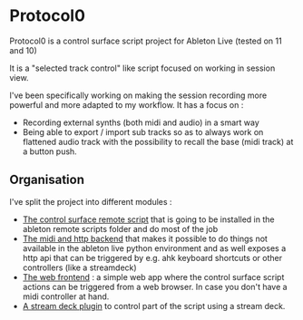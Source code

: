 # Protocol0

Protocol0 is a control surface script project for Ableton Live (tested on 11 and 10)

It is a "selected track control" like
script focused on working in session view. 

I've been specifically working on making the session recording more powerful and more adapted to my workflow.
It has a focus on :
- Recording external synths (both midi and audio) in a smart way
- Being able to export / import sub tracks so as to always work on flattened audio track with the possibility to recall the base (midi track) at a button push.

## Organisation

I've split the project into different modules :
- [The control surface remote script](https://github.com/lebrunthibault/protocol0/tree/main/p0_script) 
   that is going to be installed in the ableton remote scripts folder and do most of the job
- [The midi and http backend](https://github.com/lebrunthibault/protocol0/tree/main/p0_backend) that makes it possible
  to do things not available in the ableton live python environment and as well exposes a http api
  that can be triggered by e.g. ahk keyboard shortcuts or other controllers (like a streamdeck)
- [The web frontend](https://github.com/lebrunthibault/protocol0/tree/main/p0_web) : a simple web app
  where the control surface script actions can be triggered from a web browser. In case you don't have a midi controller at hand.
- [A stream deck plugin](https://github.com/lebrunthibault/protocol0/tree/main/p0_stream_deck) to control
  part of the script using a stream deck.
